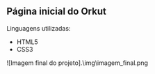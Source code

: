 ## Página inicial do Orkut
Linguagens utilizadas:
- HTML5
- CSS3

![Imagem final do projeto].\img\imagem_final.png